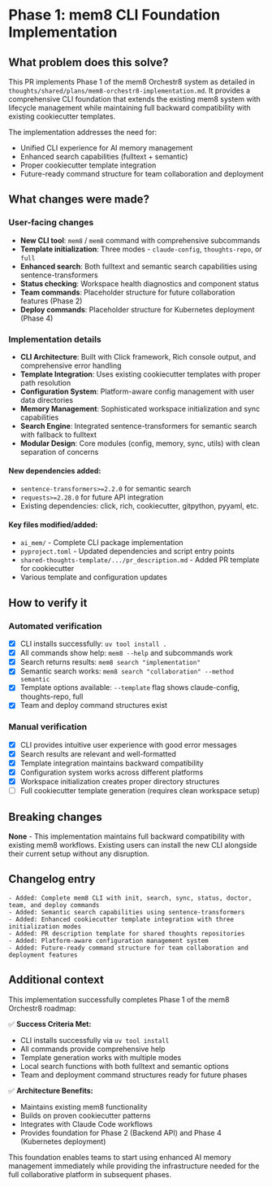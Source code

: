 # Phase 1: mem8 CLI Foundation Implementation

## What problem does this solve?

This PR implements Phase 1 of the mem8 Orchestr8 system as detailed in `thoughts/shared/plans/mem8-orchestr8-implementation.md`. It provides a comprehensive CLI foundation that extends the existing mem8 system with lifecycle management while maintaining full backward compatibility with existing cookiecutter templates.

The implementation addresses the need for:
- Unified CLI experience for AI memory management
- Enhanced search capabilities (fulltext + semantic)
- Proper cookiecutter template integration
- Future-ready command structure for team collaboration and deployment

## What changes were made?

### User-facing changes
- **New CLI tool**: `mem8` / `mem8` command with comprehensive subcommands
- **Template initialization**: Three modes - `claude-config`, `thoughts-repo`, or `full`
- **Enhanced search**: Both fulltext and semantic search capabilities using sentence-transformers
- **Status checking**: Workspace health diagnostics and component status
- **Team commands**: Placeholder structure for future collaboration features (Phase 2)
- **Deploy commands**: Placeholder structure for Kubernetes deployment (Phase 4)

### Implementation details
- **CLI Architecture**: Built with Click framework, Rich console output, and comprehensive error handling
- **Template Integration**: Uses existing cookiecutter templates with proper path resolution
- **Configuration System**: Platform-aware config management with user data directories
- **Memory Management**: Sophisticated workspace initialization and sync capabilities
- **Search Engine**: Integrated sentence-transformers for semantic search with fallback to fulltext
- **Modular Design**: Core modules (config, memory, sync, utils) with clean separation of concerns

#### New dependencies added:
- `sentence-transformers>=2.2.0` for semantic search
- `requests>=2.28.0` for future API integration
- Existing dependencies: click, rich, cookiecutter, gitpython, pyyaml, etc.

#### Key files modified/added:
- `ai_mem/` - Complete CLI package implementation
- `pyproject.toml` - Updated dependencies and script entry points
- `shared-thoughts-template/.../pr_description.md` - Added PR template for cookiecutter
- Various template and configuration updates

## How to verify it

### Automated verification
- [x] CLI installs successfully: `uv tool install .`
- [x] All commands show help: `mem8 --help` and subcommands work
- [x] Search returns results: `mem8 search "implementation"`
- [x] Semantic search works: `mem8 search "collaboration" --method semantic`
- [x] Template options available: `--template` flag shows claude-config, thoughts-repo, full
- [x] Team and deploy command structures exist

### Manual verification
- [x] CLI provides intuitive user experience with good error messages
- [x] Search results are relevant and well-formatted
- [x] Template integration maintains backward compatibility
- [x] Configuration system works across different platforms
- [x] Workspace initialization creates proper directory structures
- [ ] Full cookiecutter template generation (requires clean workspace setup)

## Breaking changes

**None** - This implementation maintains full backward compatibility with existing mem8 workflows. Existing users can install the new CLI alongside their current setup without any disruption.

## Changelog entry

```
- Added: Complete mem8 CLI with init, search, sync, status, doctor, team, and deploy commands
- Added: Semantic search capabilities using sentence-transformers
- Added: Enhanced cookiecutter template integration with three initialization modes
- Added: PR description template for shared thoughts repositories
- Added: Platform-aware configuration management system
- Added: Future-ready command structure for team collaboration and deployment features
```

## Additional context

This implementation successfully completes Phase 1 of the mem8 Orchestr8 roadmap:

✅ **Success Criteria Met:**
- CLI installs successfully via `uv tool install`
- All commands provide comprehensive help
- Template generation works with multiple modes
- Local search functions with both fulltext and semantic options
- Team and deployment command structures ready for future phases

✅ **Architecture Benefits:**
- Maintains existing mem8 functionality
- Builds on proven cookiecutter patterns  
- Integrates with Claude Code workflows
- Provides foundation for Phase 2 (Backend API) and Phase 4 (Kubernetes deployment)

This foundation enables teams to start using enhanced AI memory management immediately while providing the infrastructure needed for the full collaborative platform in subsequent phases.